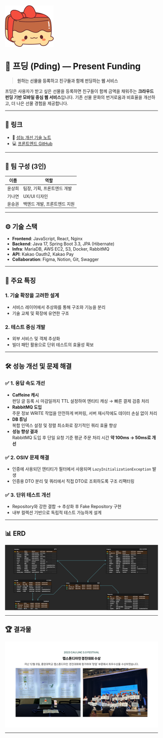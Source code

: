 ![로고](https://github.com/YoonSeungKwon/Capstone1/blob/master/pding4.png)

# 🎁 프딩 (Pding) — Present Funding

> **원하는 선물을 등록하고 친구들과 함께 펀딩하는 웹 서비스**

프딩은 사용자가 받고 싶은 선물을 등록하면 친구들이 함께 금액을 채워주는 **크라우드 펀딩 기반 모바일 중심 웹 서비스**입니다. 기존 선물 문화의 번거로움과 비효율을 개선하고, 더 나은 선물 경험을 제공합니다.

---

## 🔗 링크

- 📌 [성능 개선 기술 노트](https://www.notion.so/1cbaf94f960c80fa97f8d71034f264e1)
- 💻 [프론트엔드 GitHub](https://github.com/YoonSeungKwon/PdingFE)

---

## 👥 팀 구성 (3인)

| 이름       | 역할                         |
|------------|------------------------------|
| 윤상희     | 팀장, 기획, 프론트엔드 개발   |
| 기나연     | UX/UI 디자인                  |
| 윤승권     | 백엔드 개발, 프론트엔드 지원 |

---

## ⚙️ 기술 스택

- **Frontend**: JavaScript, React, Nginx  
- **Backend**: Java 17, Spring Boot 3.3, JPA (Hibernate)  
- **Infra**: MariaDB, AWS EC2, S3, Docker, RabbitMQ  
- **API**: Kakao Oauth2, Kakao Pay  
- **Collaboration**: Figma, Notion, Git, Swagger  

---

## 🌟 주요 특징

### 1. 기술 확장을 고려한 설계
- 서비스 레이어에서 추상화를 통해 구조와 기능을 분리  
- 기술 교체 및 확장에 유연한 구조  

### 2. 테스트 중심 개발
- 외부 서비스 및 객체 추상화
- 빌더 패턴 활용으로 단위 테스트의 효율성 확보

---

## 🛠️ 성능 개선 및 문제 해결

### ✅ 1. 응답 속도 개선
- **Caffeine 캐시**  
  펀딩 글 등록 시 마감일까지 TTL 설정하여 엔티티 캐싱 → 빠른 결제 검증 처리  
- **RabbitMQ 도입**  
  주문 정보 WRITE 작업을 안전하게 버퍼링, 서버 재시작에도 데이터 손실 없이 처리  
- **DB 튜닝**  
  복합 인덱스 설정 및 정렬 최소화로 장기적인 쿼리 효율 향상  
- **성능 향상 결과**  
  RabbitMQ 도입 후 단일 요청 기준 평균 주문 처리 시간 **약 100ms → 50ms로 개선**

### ✅ 2. OSIV 문제 해결
- 인증에 사용되던 엔티티가 필터에서 사용되며 `LazyInitializationException` 발생  
- 인증용 DTO 분리 및 쿼리에서 직접 DTO로 조회하도록 구조 리팩터링  

### ✅ 3. 단위 테스트 개선
- Repository와 강한 결합 → 추상화 후 Fake Repository 구현  
- 내부 컬렉션 기반으로 독립적 테스트 가능하게 설계  

---

## 📊 ERD

![ERD](https://github.com/YoonSeungKwon/Capstone1/blob/master/pding3.png)

---

## 🏆 결과물

![경진대회](https://github.com/YoonSeungKwon/Capstone1/blob/master/pding6.png)

---


